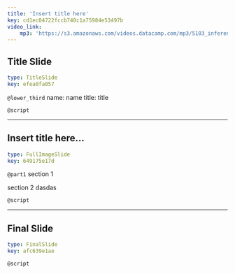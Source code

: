 ```yaml
---
title: 'Insert title here'
key: cd1ec04722fccb740c1a75984e53497b
video_link:
    mp3: 'https://s3.amazonaws.com/videos.datacamp.com/mp3/5103_inference_for_numerical_data/v1/5103_ch4_5.mp3'
---
```


## Title Slide

```yaml
type: TitleSlide
key: efea0fa057
```

`@lower_third`
name: name
title: title

`@script`


---

## Insert title here...

```yaml
type: FullImageSlide
key: 649175e17d
```

`@part1`
section 1 

section 2 dasdas

`@script`


---

## Final Slide

```yaml
type: FinalSlide
key: afc639e1ae
```

`@script`
